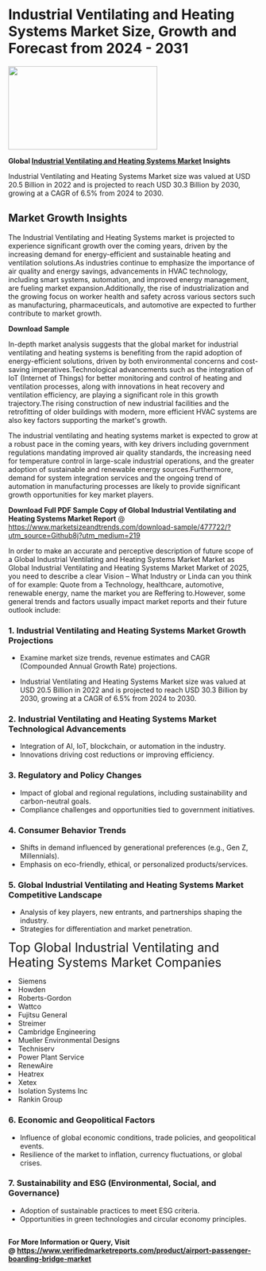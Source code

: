 <H1>Industrial Ventilating and Heating Systems Market Size, Growth and Forecast from 2024 - 2031</H1><img class="aligncenter size-medium wp-image-584254" src="https://thirdeyenews.in/wp-content/uploads/2024/09/Global-Market-Research-300x168.jpeg" alt="" width="300" height="168" /><p><strong>Global&nbsp;<a href="https://www.marketsizeandtrends.com/download-sample/477722/?utm_source=Github8j?utm_medium=219">Industrial Ventilating and Heating Systems Market</a> Insights</strong></p><p>Industrial Ventilating and Heating Systems Market size was valued at USD 20.5 Billion in 2022 and is projected to reach USD 30.3 Billion by 2030, growing at a CAGR of 6.5% from 2024 to 2030.</p><p><h2>Market Growth Insights</h2> <p>The Industrial Ventilating and Heating Systems market is projected to experience significant growth over the coming years, driven by the increasing demand for energy-efficient and sustainable heating and ventilation solutions.As industries continue to emphasize the importance of air quality and energy savings, advancements in HVAC technology, including smart systems, automation, and improved energy management, are fueling market expansion.Additionally, the rise of industrialization and the growing focus on worker health and safety across various sectors such as manufacturing, pharmaceuticals, and automotive are expected to further contribute to market growth.</p> <p><strong>Download Sample</strong></p> <p>In-depth market analysis suggests that the global market for industrial ventilating and heating systems is benefiting from the rapid adoption of energy-efficient solutions, driven by both environmental concerns and cost-saving imperatives.Technological advancements such as the integration of IoT (Internet of Things) for better monitoring and control of heating and ventilation processes, along with innovations in heat recovery and ventilation efficiency, are playing a significant role in this growth trajectory.The rising construction of new industrial facilities and the retrofitting of older buildings with modern, more efficient HVAC systems are also key factors supporting the market's growth.</p> <p>The industrial ventilating and heating systems market is expected to grow at a robust pace in the coming years, with key drivers including government regulations mandating improved air quality standards, the increasing need for temperature control in large-scale industrial operations, and the greater adoption of sustainable and renewable energy sources.Furthermore, demand for system integration services and the ongoing trend of automation in manufacturing processes are likely to provide significant growth opportunities for key market players.</p> <p><span class=""><strong>Download Full PDF Sample Copy of Global Industrial Ventilating and Heating Systems Market Report</strong> @ <a href="https://www.marketsizeandtrends.com/download-sample/477722/?utm_source=Github8j?utm_medium=219" target="_blank">https://www.marketsizeandtrends.com/download-sample/477722/?utm_source=Github8j?utm_medium=219</a></span></p><p>In order to make an accurate and perceptive description of future scope of a Global&nbsp;Industrial Ventilating and Heating Systems Market Market as Global&nbsp;Industrial Ventilating and Heating Systems Market Market of 2025, you need to describe a clear Vision &ndash; What Industry or Linda can you think of for example: Quote from a Technology, healthcare, automotive, renewable energy, name the market you are Reffering to.However, some general trends and factors usually impact market reports and their future outlook include:</p><h3>1.&nbsp;<strong>Industrial Ventilating and Heating Systems Market Growth Projections</strong></h3><ul><li>Examine market size trends, revenue estimates and CAGR (Compounded Annual Growth Rate) projections.</li><li><p>Industrial Ventilating and Heating Systems Market size was valued at USD 20.5 Billion in 2022 and is projected to reach USD 30.3 Billion by 2030, growing at a CAGR of 6.5% from 2024 to 2030.</p></li></ul><h3>2.&nbsp;<strong>Industrial Ventilating and Heating Systems Market Technological Advancements</strong></h3><ul><li>Integration of AI, IoT, blockchain, or automation in the industry.</li><li>Innovations driving cost reductions or improving efficiency.</li></ul><h3>3.&nbsp;<strong>Regulatory and Policy Changes</strong></h3><ul><li>Impact of global and regional regulations, including sustainability and carbon-neutral goals.</li><li>Compliance challenges and opportunities tied to government initiatives.</li></ul><h3>4.&nbsp;<strong>Consumer Behavior Trends</strong></h3><ul><li>Shifts in demand influenced by generational preferences (e.g., Gen Z, Millennials).</li><li>Emphasis on eco-friendly, ethical, or personalized products/services.</li></ul><h3>5.&nbsp;<strong>Global Industrial Ventilating and Heating Systems Market Competitive Landscape</strong></h3><ul><li>Analysis of key players, new entrants, and partnerships shaping the industry.</li><li>Strategies for differentiation and market penetration.</li></ul><p data-pm-slice="1 1 []"><span style="color: inherit; font-family: inherit; font-size: 25px;">Top Global Industrial Ventilating and Heating Systems Market Companies</span></p><div class="" data-test-id=""><p><li>Siemens</li><li> Howden</li><li> Roberts-Gordon</li><li> Wattco</li><li> Fujitsu General</li><li> Streimer</li><li> Cambridge Engineering</li><li> Mueller Environmental Designs</li><li> Techniserv</li><li> Power Plant Service</li><li> RenewAire</li><li> Heatrex</li><li> Xetex</li><li> Isolation Systems Inc</li><li> Rankin Group</li></p></div><h3>6.&nbsp;<strong>Economic and Geopolitical Factors</strong></h3><ul><li>Influence of global economic conditions, trade policies, and geopolitical events.</li><li>Resilience of the market to inflation, currency fluctuations, or global crises.</li></ul><h3>7.&nbsp;<strong>Sustainability and ESG (Environmental, Social, and Governance)</strong></h3><ul><li>Adoption of sustainable practices to meet ESG criteria.</li><li>Opportunities in green technologies and circular economy principles.</li></ul><h2><strong style="font-size: 14px;">For More Information or Query, Visit @&nbsp;</strong><a style="background-color: #ffffff; font-size: 14px;" href="https://www.marketsizeandtrends.com/report/industrial-ventilating-and-heating-systems-market/" target="_blank">https://www.verifiedmarketreports.com/product/airport-passenger-boarding-bridge-market</a></h2>